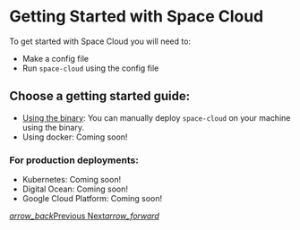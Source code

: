 # Getting Started with Space Cloud

To get started with Space Cloud you will need to:
- Make a config file
- Run `space-cloud` using the config file

## Choose a getting started guide:
- [Using the binary](/docs/getting-started/manual): You can manually deploy `space-cloud` on your machine using the binary.
- Using docker: Coming soon!

### For production deployments:
- Kubernetes: Coming soon!
- Digital Ocean: Coming soon!
- Google Cloud Platform: Coming soon!

<div class="btns-wrapper">
  <a href="/docs" class="waves-effect waves-light btn primary-btn-border btn-small">
    <i class="material-icons btn-with-icon">arrow_back</i>Previous
  </a>
  <a href="/docs/getting-started/manual" class="waves-effect waves-light btn primary-btn-fill btn-small">
    Next<i class="material-icons btn-with-icon">arrow_forward</i>
  </a>
</div>
